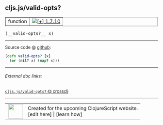 ## cljs.js/valid-opts?



 <table border="1">
<tr>
<td>function</td>
<td><a href="https://github.com/cljsinfo/cljs-api-docs/tree/1.7.10"><img valign="middle" alt="[+] 1.7.10" title="Added in 1.7.10" src="https://img.shields.io/badge/+-1.7.10-lightgrey.svg"></a> </td>
</tr>
</table>


 <samp>
(__valid-opts?__ x)<br>
</samp>

---







Source code @ [github](https://github.com/clojure/clojurescript/blob/r1.7.10/src/main/cljs/cljs/js.cljs#L47-L48):

```clj
(defn valid-opts? [x]
  (or (nil? x) (map? x)))
```

<!--
Repo - tag - source tree - lines:

 <pre>
clojurescript @ r1.7.10
└── src
    └── main
        └── cljs
            └── cljs
                └── <ins>[js.cljs:47-48](https://github.com/clojure/clojurescript/blob/r1.7.10/src/main/cljs/cljs/js.cljs#L47-L48)</ins>
</pre>

-->

---



###### External doc links:

[`cljs.js/valid-opts?` @ crossclj](http://crossclj.info/fun/cljs.js.cljs/valid-opts%3F.html)<br>

---

 <table>
<tr><td>
<img valign="middle" align="right" width="48px" src="http://i.imgur.com/Hi20huC.png">
</td><td>
Created for the upcoming ClojureScript website.<br>
[edit here] | [learn how]
</td></tr></table>

[edit here]:https://github.com/cljsinfo/cljs-api-docs/blob/master/cljsdoc/cljs.js/valid-optsQMARK.cljsdoc
[learn how]:https://github.com/cljsinfo/cljs-api-docs/wiki/cljsdoc-files

<!--

This information was too distracting to show to readers, but I'll leave it
commented here since it is helpful to:

- pretty-print the data used to generate this document
- and show how to retrieve that data



The API data for this symbol:

```clj
{:ns "cljs.js",
 :name "valid-opts?",
 :type "function",
 :signature ["[x]"],
 :source {:code "(defn valid-opts? [x]\n  (or (nil? x) (map? x)))",
          :title "Source code",
          :repo "clojurescript",
          :tag "r1.7.10",
          :filename "src/main/cljs/cljs/js.cljs",
          :lines [47 48]},
 :full-name "cljs.js/valid-opts?",
 :full-name-encode "cljs.js/valid-optsQMARK",
 :history [["+" "1.7.10"]]}

```

Retrieve the API data for this symbol:

```clj
;; from Clojure REPL
(require '[clojure.edn :as edn])
(-> (slurp "https://raw.githubusercontent.com/cljsinfo/cljs-api-docs/catalog/cljs-api.edn")
    (edn/read-string)
    (get-in [:symbols "cljs.js/valid-opts?"]))
```

-->
